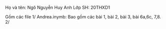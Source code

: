 Họ và tên: Ngô Nguyễn Huy Anh
Lớp SH: 20THXD1

Gồm các file
1/ Andrea.inymb: Bao gồm các bài 1, bài 2, bài 3, bài 6a,6c, 7,8.
2/
